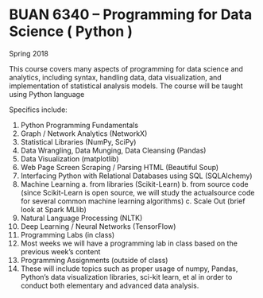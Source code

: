 # BUAN 6340 – Programming for Data Science ( Python )
Spring 2018

This course covers many aspects of programming for data science and analytics, including syntax, handling data, data visualization, and implementation of statistical analysis models. The course will be taught using Python language

Specifics include:
1. Python Programming Fundamentals
2. Graph / Network Analytics (NetworkX)
3. Statistical Libraries (NumPy, SciPy)
4. Data Wrangling, Data Munging, Data Cleansing (Pandas)
5. Data Visualization (matplotlib)
6. Web Page Screen Scraping / Parsing HTML (Beautiful Soup)
7. Interfacing Python with Relational Databases using SQL (SQLAlchemy)
8. Machine Learning
      a. from libraries (Scikit-Learn)
      b. from source code (since Scikit-Learn is open source, we will study the actualsource code for several common machine           learning algorithms) 
      c. Scale Out (brief look at Spark MLlib)
9. Natural Language Processing (NLTK)
10. Deep Learning / Neural Networks (TensorFlow)
11. Programming Labs (in class)
12. Most weeks we will have a programming lab in class based on the previous week’s content
13. Programming Assignments (outside of class)
14. These will include topics such as proper usage of numpy, Pandas, Python’s data
visualization libraries, sci-kit learn, et al in order to conduct both elementary and advanced data analysis.
